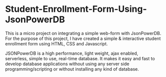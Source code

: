 # Student-Enrollment-Form-Using-JsonPowerDB
This is a micro project on integrating a simple web-form with JsonPowerDB. For the purpose of this project, I have created a simple &amp; interactive student enrollment form using HTML, CSS and Javascript. 

JSONPowerDB is a high performance, light weight, ajax enabled, serverless, simple to use, real-time database. It makes it easy and fast to develop database applications without using any server side programming/scripting or without installing any kind of database.

